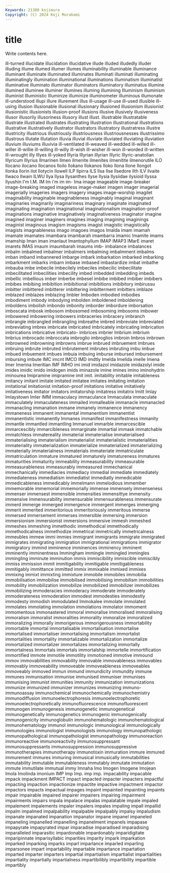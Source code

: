 ```yaml
---
Keywords: 21380 kojimura
Copyright: (C) 2024 Koji Murakami
---
```


# title

Write contents here.



 ill-turned
illucidate illucidation illucidative illude illuded illudedly illuder illuding illume illumed
illumer illumes illuminability illuminable illuminance illuminant illuminate illuminated illuminates Illuminati
illuminati illuminating illuminatingly illumination illuminational illuminations illuminatism illuminatist illuminative illuminato
illuminator illuminators illuminatory illuminatus illumine illumined illuminee illuminer illumines illuming
illumining Illuminism illuminism illuminist Illuministic Illuminize illuminize illuminometer illuminous illumonate
ill-understood illupi illure illurement illus ill-usage ill-use ill-used illusible ill-using
illusion illusionable illusional illusionary illusioned illusionism illusionist illusionistic illusionists illusion-proof
illusions illusive illusively illusiveness illusor illusorily illusoriness illusory illust illust.
illustrable illustratable illustrate illustrated illustrates illustrating illustration illustrational illustrations illustrative
illustratively illustrator illustrators illustratory illustratress illustre illustricity illustrious illustriously illustriousness
illustriousnesses illustrissimo illustrous illutate illutation illuvia illuvial illuviate illuviated illuviating
illuviation illuvium illuviums illuvivia ill-ventilated ill-weaved ill-wedded ill-willed ill-willer ill-willie
ill-willing ill-willy ill-wish ill-wisher ill-won ill-worded ill-written ill-wrought illy Illyes
ill-yoked Illyria Illyrian illyrian Illyric Illyric-anatolian Illyricum Illyrius Ilmarinen Ilmen
ilmenite ilmenites ilmenitite ilmenorutile ILO Ilocano ilocano Ilocanos Iloilo Ilokano
Ilokanos Iloko Ilona Ilone Ilongot Ilonka Ilorin ilot Ilotycin Ilowell
ILP Ilpirra ILS Ilsa Ilse Ilsedore ilth ILV ilvaite Ilwaco
Ilwain ILWU Ilya Ilysa Ilysanthes Ilyse Ilysia Ilysiidae ilysioid Ilyssa
Ilyushin I'm I.M. IM Im i'm im im- Ima image
imageable image-breaker image-breaking imaged imageless image-maker imagen imager imagerial imagerially
imageries imagers imagery images image-worship imagilet imaginability imaginable imaginableness imaginably
imaginal imaginant imaginaries imaginarily imaginariness imaginary imaginate imaginated imaginating imagination
imaginational imaginationalism imagination-proof imaginations imaginative imaginatively imaginativeness imaginator imagine imagined
imaginer imaginers imagines imaging imagining imaginings imaginist imaginous imagism imagisms
imagist imagistic imagistically imagists imagnableness imago imagoes imagos Imalda imam
imamah imamate imamates imambara imambarah imambarra imamic Imamite imams imamship
Iman iman imanlaut Imantophyllum IMAP IMAP3 IMarE imaret imarets IMAS
imaum imaumbarah imaums imb- imbalance imbalances imbalm imbalmed imbalmer imbalmers
imbalming imbalmment imbalms imban imband imbannered imbarge imbark imbarkation imbarked
imbarking imbarkment imbarks imbarn imbase imbased imbastardize imbat imbathe imbauba
imbe imbecile imbecilely imbeciles imbecilic imbecilitate imbecilitated imbecilities imbecility imbed
imbedded imbedding imbeds imbellic imbellious imber imberbe imbesel imbibe imbibed
imbiber imbibers imbibes imbibing imbibition imbibitional imbibitions imbibitory imbirussu imbitter
imbittered imbitterer imbittering imbitterment imbitters imblaze imblazed imblazes imblazing Imbler
Imboden imbodied imbodies imbodiment imbody imbodying imbolden imboldened imboldening imboldens
imbolish imbondo imbonity imborder imbordure imborsation imboscata imbosk imbosom imbosomed
imbosoming imbosoms imbower imbowered imbowering imbowers imbraceries imbracery imbranch imbrangle
imbrangled imbrangling imbreathe imbred imbreviate imbreviated imbreviating imbrex imbricate imbricated
imbricately imbricating imbrication imbrications imbricative imbricato- imbrices imbrier Imbrium imbrium
Imbrius imbrocado imbroccata imbroglio imbroglios imbroin Imbros imbrown imbrowned imbrowning
imbrowns imbrue imbrued imbruement imbrues imbruing imbrute imbruted imbrutement imbrutes
imbruting imbu imbue imbued imbuement imbues imbuia imbuing imburse imbursed
imbursement imbursing imbute IMC imcnt IMCO IMD imdtly Imelda Imelida
imelle Imena Imer Imerina Imeritian IMF IMHO imi imid imidazol
imidazole imidazolyl imide imides imidic imido imidogen imids iminazole imine
imines imino iminohydrin iminourea Imipramine imipramine imit imit. imitability imitable
imitableness imitancy imitant imitate imitated imitatee imitates imitating imitation imitational
imitationist imitation-proof imitations imitative imitatively imitativeness imitator imitators imitatorship imitatress
imitatrix Imitt Imlay Imlaystown Imler IMM immaculacy immaculance Immaculata immaculate
immaculately immaculateness immailed immalleable immanacle immanacled immanacling immanation immane immanely
immanence immanency immaneness immanent immanental immanentism immanentist immanentistic immanently Immanes
immanifest immanifestness immanity immantle immantled immantling Immanuel immarble immarcescible immarcescibly
immarcibleness immarginate immartial immask immatchable immatchless immatereality immaterial immaterialise immaterialised
immaterialising immaterialism immaterialist immaterialistic immaterialities immateriality immaterialization immaterialize immaterialized immaterializing
immaterially immaterialness immaterials immateriate immatriculate immatriculation immature immatured immaturely immatureness
immatures immaturities immaturity immeability immeasurability immeasurable immeasurableness immeasurably immeasured immechanical
immechanically immediacies immediacy immedial immediate immediately immediateness immediatism immediatist immediatly
immedicable immedicableness immedicably immelmann immelodious immember immemorable immemorial immemorially immense
immensely immenseness immenser immensest immensible immensities immensittye immensity immensive immensurability
immensurable immensurableness immensurate immerd immerge immerged immergence immergent immerges immerging
immerit immerited immeritorious immeritoriously immeritous immerse immersed immersement immerses immersible
immersing immersion immersionism immersionist immersions immersive immesh immeshed immeshes immeshing
immethodic immethodical immethodically immethodicalness immethodize immetrical immetrically immetricalness immeubles immew
immi immies immigrant immigrants immigrate immigrated immigrates immigrating immigration immigrational
immigrations immigrator immigratory immind imminence imminences imminency imminent imminently imminentness
Immingham immingle immingled immingles immingling imminute imminution immis immiscibility immiscible
immiscibly immiss immission immit immitigability immitigable immitigableness immitigably immittance immitted
immix immixable immixed immixes immixing immixt immixting immixture immobile immobiles
immobilia immobilisation immobilise immobilised immobilising immobilism immobilities immobility immobilization immobilize
immobilized immobilizer immobilizes immobilizing immoderacies immoderacy immoderate immoderately immoderateness immoderation
immodest immodesties immodestly immodesty immodish immodulated Immokalee immolate immolated immolates
immolating immolation immolations immolator immoment immomentous immonastered immoral immoralise immoralised
immoralising immoralism immoralist immoralities immorality immoralize immoralized immoralizing immorally immorigerous
immorigerousness immortability immortable immortal immortalisable immortalisation immortalise immortalised immortaliser immortalising
immortalism immortalist immortalities immortality immortalizable immortalization immortalize immortalized immortalizer immortalizes
immortalizing immortally immortalness Immortals immortals immortalship immortelle immortification immortified immote
immotile immotility immotioned immotive immound immov immovabilities immovability immovable immovableness
immovables immovably immoveability immoveable immoveableness immoveables immoveably immoved immun immund
immundicity immundity immune immunes immunisation immunise immunised immuniser immunises immunising
immunist immunities immunity immunization immunizations immunize immunized immunizer immunizes immunizing
immuno- immunoassay immunochemical immunochemically immunochemistry immunodiffusion immunoelectrophoresis immunoelectrophoretic immunoelectrophoretically immunofluorescence
immunofluorescent immunogen immunogenesis immunogenetic immunogenetical immunogenetically immunogenetics immunogenic immunogenically immunogenicity
immunoglobulin immunohematologic immunohematological immunohematology immunol immunologic immunological immunologically immunologies immunologist
immunologists immunology immunopathologic immunopathological immunopathologist immunopathology immunoreaction immunoreactive immunoreactivity immunosuppressant
immunosuppressants immunosuppression immunosuppressive immunotherapies immunotherapy immunotoxin immuration immure immured immurement
immures immuring immusical immusically immutabilities immutability immutable immutableness immutably immutate
immutation immute immutilate immutual immy Imnaha Imo Imogen Imogene Imojean
Imola Imolinda imonium IMP Imp Imp. imp imp. impacability impacable
impack impackment IMPACT impact impacted impacter impacters impactful impacting impaction
impactionize impactite impactive impactment impactor impactors impacts impactual impages impaint
impainted impainting impaints impair impairable impaired impairer impairers impairing impairment
impairments impairs impala impalace impalas impalatable impale impaled impalement impalements
impaler impalers impales impaling impall impallid impalm impalmed impalpability impalpable
impalpably impalsy impaludism impanate impanated impanation impanator impane impanel impaneled
impaneling impanelled impanelling impanelment impanels impapase impapyrate impapyrated impar imparadise
imparadised imparadising imparalleled imparasitic impardonable impardonably imparidigitate imparipinnate imparisyllabic imparities
imparity impark imparkation imparked imparking imparks imparl imparlance imparled imparling
imparsonee impart impartability impartable impartance impartation imparted imparter imparters impartial
impartialism impartialist impartialities impartiality impartially impartialness impartibilibly impartibility impartible impartibly
